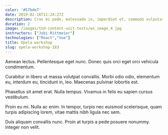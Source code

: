```yaml
---
color: '#57bde7'
date: 2019-02-16T11:24:27Z
description: Cras mi pede, malesuada in, imperdiet et, commodo vulputate, justo.
duration: 2
image: /images/tnd-content-unit-tests/ws_image_4.jpg
instructors: ["Jobi Rittmeier"]
technologies: ["React","Vue"]
title: Opela workshop
slug: opela-workshop-183
---
```

Aenean lectus. Pellentesque eget nunc. Donec quis orci eget orci vehicula condimentum.

Curabitur in libero ut massa volutpat convallis. Morbi odio odio, elementum eu, interdum eu, tincidunt in, leo. Maecenas pulvinar lobortis est.

Phasellus sit amet erat. Nulla tempus. Vivamus in felis eu sapien cursus vestibulum.

Proin eu mi. Nulla ac enim. In tempor, turpis nec euismod scelerisque, quam turpis adipiscing lorem, vitae mattis nibh ligula nec sem.

Duis aliquam convallis nunc. Proin at turpis a pede posuere nonummy. Integer non velit.

